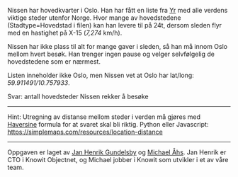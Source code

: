 Nissen har hovedkvarter i Oslo. Han har fått en liste fra [Yr](http://fil.nrk.no/yr/viktigestader/verda.txt) med alle verdens viktige steder utenfor Norge. Hvor mange av hovedstedene (Stadtype=Hovedstad i filen) kan han levere til på 24t, dersom sleden flyr med en hastighet på X-15 (*7,274* km/h). 

Nissen har ikke plass til alt for mange gaver i sleden, så han må innom Oslo mellom hvert besøk. Han trenger ingen pause og velger selvfølgelig de hovedstedene som er nærmest.

Listen inneholder ikke Oslo, men Nissen vet at Oslo har lat/long: *59.911491/10.757933*. 

Svar: antall hovedsteder Nissen rekker å besøke

---
Hint: Utregning av distanse mellom steder i verden må gjøres med [Haversine](https://en.wikipedia.org/wiki/Haversine_formula) formula for at svaret skal bli riktig. Python eller Javascript: https://simplemaps.com/resources/location-distance

---
Oppgaven er laget av [Jan Henrik Gundelsby](https://www.linkedin.com/in/janhenrikgundelsby/) og [Michael Åhs](https://www.linkedin.com/in/michaelahs/). Jan Henrik er CTO i Knowit Objectnet, og Michael jobber i Knowit som utvikler i et av våre team. 